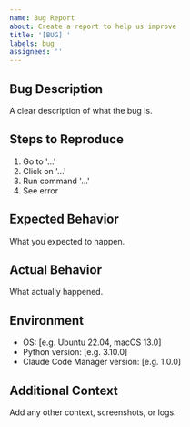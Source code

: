 ```yaml
---
name: Bug Report
about: Create a report to help us improve
title: '[BUG] '
labels: bug
assignees: ''
---
```


## Bug Description
A clear description of what the bug is.

## Steps to Reproduce
1. Go to '...'
2. Click on '...'
3. Run command '...'
4. See error

## Expected Behavior
What you expected to happen.

## Actual Behavior
What actually happened.

## Environment
* OS: [e.g. Ubuntu 22.04, macOS 13.0]
* Python version: [e.g. 3.10.0]
* Claude Code Manager version: [e.g. 1.0.0]

## Additional Context
Add any other context, screenshots, or logs.